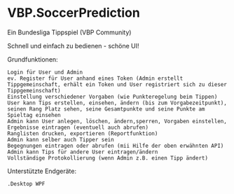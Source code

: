 # VBP.SoccerPrediction
Ein Bundesliga Tippspiel (VBP Community)

Schnell und einfach zu bedienen - schöne UI!

Grundfunktionen:

    Login für User und Admin
    ev. Register für User anhand eines Token (Admin erstellt Tippgemeinschaft, erhält ein Token und User registriert sich zu dieser Tippgemeinschaft)
    Einstellung verschiedener Vorgaben (wie Punkteregelung beim Tippen)
    User kann Tips erstellen, einsehen, ändern (bis zum Vorgabezeitpunkt), seinen Rang Platz sehen, seine Gesamtpunkte und seine Punkte am Spieltag einsehen
    Admin kann User anlegen, löschen, ändern,sperren, Vorgaben einstellen, Ergebnisse eintragen (eventuell auch abrufen)
    Ranglisten drucken, exportieren (Reportfunktion)
    Admin kann selber auch Tipper sein
    Begegnungen eintragen oder abrufen (mii Hilfe der oben erwähnten API)
    Admin kann Tips für andere User eintragen/ändern
    Vollständige Protokollierung (wenn Admin z.B. einen Tipp ändert)

Unterstützte Endgeräte:

    .Desktop WPF
